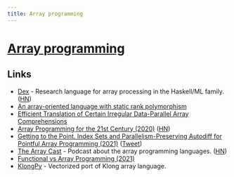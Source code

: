 ```yaml
---
title: Array programming
---
```


# [Array programming](https://en.wikipedia.org/wiki/Array_programming)

## Links

- [Dex](https://github.com/google-research/dex-lang) - Research language for array processing in the Haskell/ML family. ([HN](https://news.ycombinator.com/item?id=21364413))
- [An array-oriented language with static rank polymorphism](http://www.ccs.neu.edu/home/jrslepak/typed-j.pdf)
- [Efficient Translation of Certain Irregular Data-Parallel Array Comprehensions](http://hiperfit.dk/pdf/fut-comprehensions.pdf)
- [Array Programming for the 21st Century (2020)](https://www.youtube.com/watch?v=x1FoTYnJxeY) ([HN](https://news.ycombinator.com/item?id=25146654))
- [Getting to the Point. Index Sets and Parallelism-Preserving Autodiff for Pointful Array Programming (2021)](https://arxiv.org/abs/2104.05372) ([Tweet](https://twitter.com/apaszke/status/1381941073312952320))
- [The Array Cast](https://www.arraycast.com/) - Podcast about the array programming languages. ([HN](https://news.ycombinator.com/item?id=27209093))
- [Functional vs Array Programming (2021)](https://www.youtube.com/watch?v=UogkQ67d0nY)
- [KlongPy](https://github.com/briangu/klongpy) - Vectorized port of Klong array language.
